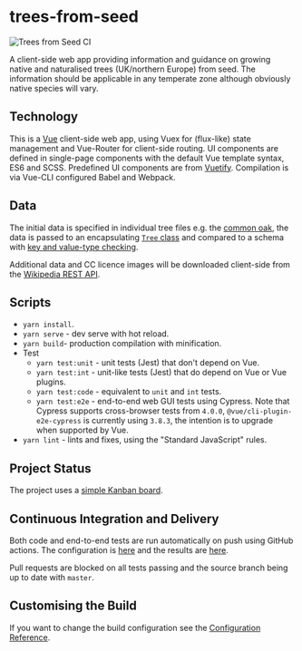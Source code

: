 # trees-from-seed

![Trees from Seed CI ](https://github.com/jimCresswell/trees-from-seed/workflows/Trees%20from%20Seed%20CI/badge.svg)

A client-side web app providing information and guidance on growing native and naturalised trees (UK/northern Europe) from seed. The information should be applicable in any temperate zone although obviously native species will vary.

## Technology

This is a [Vue](https://vuejs.org/) client-side web app, using Vuex for (flux-like) state management and Vue-Router for client-side routing. UI components are defined in single-page components with the default Vue template syntax, ES6 and SCSS. Predefined UI components are from [Vuetify](https://vuetifyjs.com). Compilation is via Vue-CLI configured Babel and Webpack.

## Data

The initial data is specified in individual tree files e.g. the [common oak](./src/data/trees/quercus_robur.js), the data is passed to an encapsulating [`Tree` class](./src/data/trees/tree.js) and compared to a schema with [key and value-type checking](./src/data/helpers/validate_data.js).

Additional data and CC licence images will be downloaded client-side from the [Wikipedia REST API](https://en.wikipedia.org/api/rest_v1/#/).

## Scripts

* `yarn install`.
* `yarn serve` - dev serve with hot reload.
* `yarn build`- production compilation with minification.
* Test
  * `yarn test:unit` - unit tests (Jest) that don't depend on Vue.
  * `yarn test:int` - unit-like tests (Jest) that do depend on Vue or Vue plugins.
  * `yarn test:code` - equivalent to `unit` and `int` tests.
  * `yarn test:e2e` - end-to-end web GUI tests using Cypress. Note that Cypress supports cross-browser tests from `4.0.0`, `@vue/cli-plugin-e2e-cypress` is currently using `3.8.3`, the intention is to upgrade when supported by Vue.
* `yarn lint` - lints and fixes, using the "Standard JavaScript" rules.

## Project Status

The project uses a [simple Kanban board](https://github.com/jimCresswell/trees-from-seed/projects/1).

## Continuous Integration and Delivery

Both code and end-to-end tests are run automatically on push using GitHub actions. The configuration is [here](./.github/workflows/main.yml) and the results are [here](https://github.com/jimCresswell/trees-from-seed/actions).

Pull requests are blocked on all tests passing and the source branch being up to date with `master`.

## Customising the Build

If you want to change the build configuration see the [Configuration Reference](https://cli.vuejs.org/config/).
